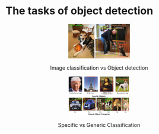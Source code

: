 # The tasks of object detection


<div style="text-align: center;margin-top: 0%;">
<img width="33%" src="assets/images/gentle_guide_obj_det_cls_vs_det.jpg">

Image classification vs Object detection

<img width="33%" src="assets/images/specificvsgeneric.png">

Specific vs Generic Classification
<div/>
